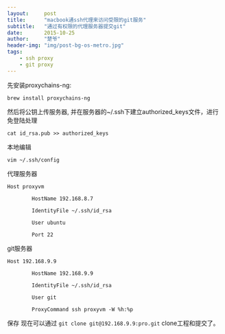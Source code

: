 ```yaml
---
layout:     post
title:      "macbook通ssh代理来访问受限的git服务"
subtitle:   "通过有权限的代理服务器提交git"
date:       2015-10-25
author:     "楚爷"
header-img: "img/post-bg-os-metro.jpg"
tags:
    - ssh proxy
    - git proxy
---
```



先安装proxychains-ng:

`brew install proxychains-ng`

然后将公钥上传服务器, 并在服务器的~/.ssh下建立authorized_keys文件，进行免登陆处理

`cat id_rsa.pub >> authorized_keys`

本地编辑


`vim ~/.ssh/config`

代理服务器

```
Host proxyvm

        HostName 192.168.8.7

        IdentityFile ~/.ssh/id_rsa

        User ubuntu

        Port 22
```

git服务器


```
Host 192.168.9.9

        HostName 192.168.9.9

        IdentityFile ~/.ssh/id_rsa

        User git

        ProxyCommand ssh proxyvm -W %h:%p
```

保存
现在可以通过
`git clone git@192.168.9.9:pro.git`
clone工程和提交了。
